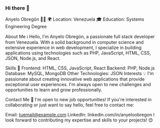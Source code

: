### Hi there 👋
Anyelo Obregón 👨‍💻
🌍 Location: Venezuela
🎓 Education: Systems Engineering Degree

About Me ℹ️
Hello, I'm Anyelo Obregón, a passionate full stack developer from Venezuela. With a solid background in computer science and extensive experience in web development, I specialize in building applications using technologies such as PHP, JavaScript, HTML, CSS, JSON, Node.js, and React.

Skills 🚀
Frontend: HTML, CSS, JavaScript, React
Backend: PHP, Node.js
Database: MySQL, MongoDB
Other Technologies: JSON
Interests 💡
I'm passionate about creating innovative web applications that provide exceptional user experiences. I'm always open to new challenges and opportunities to learn and grow professionally.

Contact Me 📧
I'm open to new job opportunities! If you're interested in collaborating or just want to say hello, feel free to contact me:

Email: tuemail@example.com
LinkedIn: linkedin.com/in/anyeloobregon
I look forward to contributing my expertise and skills to your projects! 😊
<!--
**anyelo111/anyelo111** is a ✨ _special_ ✨ repository because its `README.md` (this file) appears on your GitHub profile.

Here are some ideas to get you started:

- 🔭 I’m currently working on ...
- 🌱 I’m currently learning ...
- 👯 I’m looking to collaborate on ...
- 🤔 I’m looking for help with ...
- 💬 Ask me about ...
- 📫 How to reach me: ...
- 😄 Pronouns: ...
- ⚡ Fun fact: ...
-->
